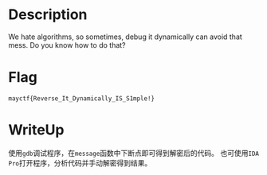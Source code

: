 # Description
We hate algorithms, so sometimes, debug it dynamically can avoid that mess.
Do you know how to do that?

# Flag
`mayctf{Reverse_It_Dynamically_IS_S1mple!}`

# WriteUp
使用`gdb`调试程序，在`message`函数中下断点即可得到解密后的代码。
也可使用`IDA Pro`打开程序，分析代码并手动解密得到结果。

